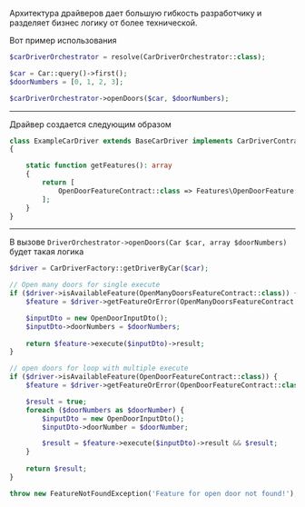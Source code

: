 Архитектура драйверов дает большую гибкость разработчику и разделяет бизнес логику от более технической.

Вот пример использования
```php
$carDriverOrchestrator = resolve(CarDriverOrchestrator::class);

$car = Car::query()->first();
$doorNumbers = [0, 1, 2, 3];

$carDriverOrchestrator->openDoors($car, $doorNumbers);
```

---

Драйвер создается следующим образом
```php
class ExampleCarDriver extends BaseCarDriver implements CarDriverContract
{

    static function getFeatures(): array
    {
        return [
            OpenDoorFeatureContract::class => Features\OpenDoorFeature::class,
        ];
    }
}
```

---

В вызове  `DriverOrchestrator->openDoors(Car $car, array $doorNumbers)` будет такая логика
```php
$driver = CarDriverFactory::getDriverByCar($car);

// Open many doors for single execute
if ($driver->isAvailableFeature(OpenManyDoorsFeatureContract::class)) {
    $feature = $driver->getFeatureOrError(OpenManyDoorsFeatureContract::class);

    $inputDto = new OpenDoorInputDto();
    $inputDto->doorNumbers = $doorNumbers;
    
    return $feature->execute($inputDto)->result;
}

// open doors for loop with multiple execute
if ($driver->isAvailableFeature(OpenDoorFeatureContract::class)) {
    $feature = $driver->getFeatureOrError(OpenDoorFeatureContract::class);

    $result = true;
    foreach ($doorNumbers as $doorNumber) {
        $inputDto = new OpenDoorInputDto();
        $inputDto->doorNumber = $doorNumber;

        $result = $feature->execute($inputDto)->result && $result;
    }
    
    return $result;
}

throw new FeatureNotFoundException('Feature for open door not found!');
```
